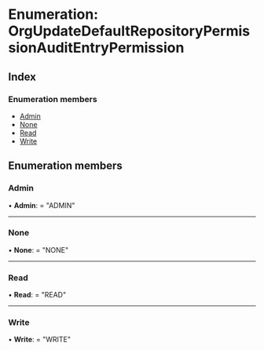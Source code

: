 
# Enumeration: OrgUpdateDefaultRepositoryPermissionAuditEntryPermission

## Index

### Enumeration members

* [Admin](orgupdatedefaultrepositorypermissionauditentrypermission.md#admin)
* [None](orgupdatedefaultrepositorypermissionauditentrypermission.md#none)
* [Read](orgupdatedefaultrepositorypermissionauditentrypermission.md#read)
* [Write](orgupdatedefaultrepositorypermissionauditentrypermission.md#write)

## Enumeration members

###  Admin

• **Admin**: = "ADMIN"

___

###  None

• **None**: = "NONE"

___

###  Read

• **Read**: = "READ"

___

###  Write

• **Write**: = "WRITE"
